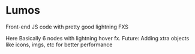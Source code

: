 # Lumos
Front-end JS code with pretty good lightning FXS  

Here Basically 6 nodes with lightning hover fx. Future: Adding xtra objects like icons, imgs, etc for better performance
